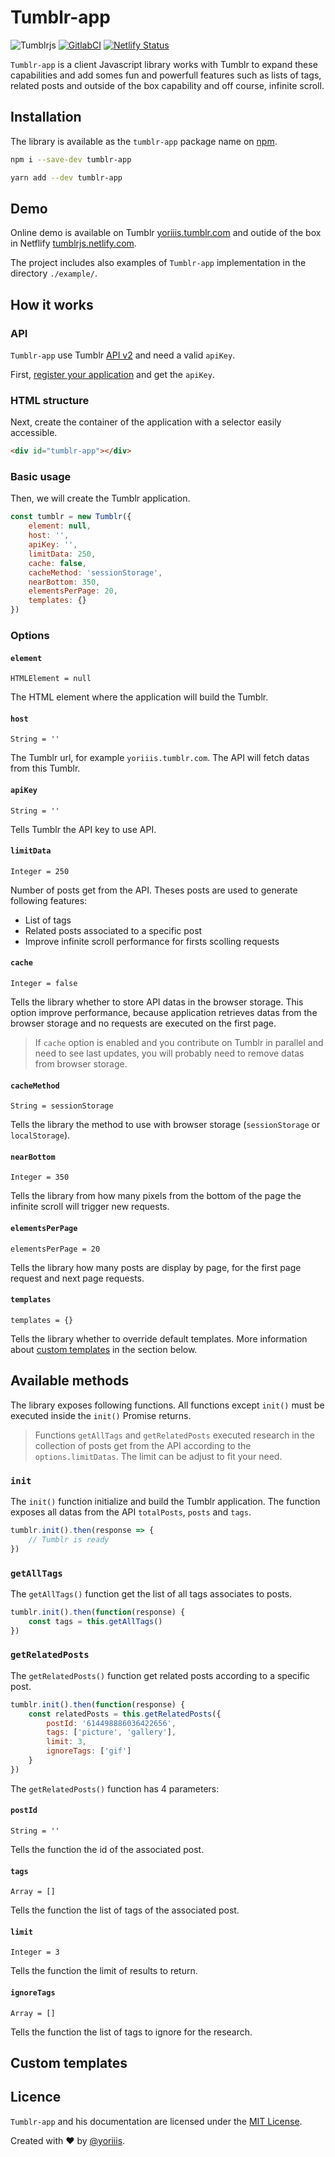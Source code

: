 # Tumblr-app

![Tumblrjs](https://img.shields.io/badge/tumblr-v2.0.0-546e7a.svg?style=for-the-badge) [![GitlabCI](https://img.shields.io/gitlab/pipeline/yoriiis/tumblr/develop?style=for-the-badge)](https://gitlab.com/yoriiis/tumblr/pipelines) [![Netlify Status](https://img.shields.io/netlify/cfe5ccb9-b063-4ca0-81d7-9492bfae8754?style=for-the-badge)](https://app.netlify.com/sites/tumblrjs/deploys)


`Tumblr-app` is a client Javascript library works with Tumblr to expand these capabilities and add somes fun and powerfull features such as lists of tags, related posts and outside of the box capability and off course, infinite scroll.

## Installation

The library is available as the `tumblr-app` package name on [npm](https://www.npmjs.com/package/tumblr-app).

```bash
npm i --save-dev tumblr-app
```

```bash
yarn add --dev tumblr-app
```

## Demo

Online demo is available on Tumblr [yoriiis.tumblr.com](https://yoriiis.tumblr.com) and outide of the box in Netflify [tumblrjs.netlify.com](https://tumblrjs.netlify.com).

The project includes also examples of `Tumblr-app` implementation in the directory `./example/`.

## How it works

### API

`Tumblr-app` use Tumblr [API v2](https://www.tumblr.com/docs/en/api/v2) and need a valid `apiKey`.

First, [register your application](https://www.tumblr.com/oauth/register) and get the `apiKey`.

### HTML structure

Next, create the container of the application with a selector easily accessible.

```html
<div id="tumblr-app"></div>
```

### Basic usage

Then, we will create the Tumblr application.

```javascript
const tumblr = new Tumblr({
    element: null,
    host: '',
    apiKey: '',
    limitData: 250,
    cache: false,
    cacheMethod: 'sessionStorage',
    nearBottom: 350,
    elementsPerPage: 20,
    templates: {}
})
```

### Options

#### `element`

`HTMLElement = null`

The HTML element where the application will build the Tumblr.

#### `host`

`String = ''`

The Tumblr url, for example `yoriiis.tumblr.com`. The API will fetch datas from this Tumblr.

#### `apiKey`

`String = ''`

Tells Tumblr the API key to use API.

#### `limitData`

`Integer = 250`

Number of posts get from the API. Theses posts are used to generate following features:

* List of tags
* Related posts associated to a specific post
* Improve infinite scroll performance for firsts scolling requests

#### `cache`

`Integer = false`

Tells the library whether to store API datas in the browser storage. This option improve performance, because application retrieves datas from the browser storage and no requests are executed on the first page.

> If `cache` option is enabled and you contribute on Tumblr in parallel and need to see last updates, you will probably need to remove datas from browser storage.

#### `cacheMethod`

`String = sessionStorage`

Tells the library the method to use with browser storage (`sessionStorage` or `localStorage`).

#### `nearBottom`

`Integer = 350`

Tells the library from how many pixels from the bottom of the page the infinite scroll will trigger new requests.

#### `elementsPerPage`

`elementsPerPage = 20`

Tells the library how many posts are display by page, for the first page request and next page requests.

#### `templates`

`templates = {}`

Tells the library whether to override default templates. More information about [custom templates](#custom-templates) in the section below.

## Available methods

The library exposes following functions. All functions except `init()` must be executed inside the `init()` Promise returns.

> Functions `getAllTags` and `getRelatedPosts` executed research in the collection of posts get from the API according to the `options.limitDatas`. The limit can be adjust to fit your need.

### `init`

The `init()` function initialize and build the Tumblr application. The function exposes all datas from the API `totalPosts`, `posts` and `tags`.

```javascript
tumblr.init().then(response => {
    // Tumblr is ready
})
```

### `getAllTags`

The `getAllTags()` function get the list of all tags associates to posts.

```javascript
tumblr.init().then(function(response) {
    const tags = this.getAllTags()
})
```

### `getRelatedPosts`

The `getRelatedPosts()` function get related posts according to a specific post.

```javascript
tumblr.init().then(function(response) {
    const relatedPosts = this.getRelatedPosts({
        postId: '614498886036422656',
        tags: ['picture', 'gallery'],
        limit: 3,
        ignoreTags: ['gif']
    }
})
```

The `getRelatedPosts()` function has 4 parameters:

#### `postId`

`String = ''`

Tells the function the id of the associated post.

#### `tags`

`Array = []`

Tells the function the list of tags of the associated post.

#### `limit`

`Integer = 3`

Tells the function the limit of results to return.

#### `ignoreTags`

`Array = []`

Tells the function the list of tags to ignore for the research.

## Custom templates

## Licence

`Tumblr-app` and his documentation are licensed under the [MIT License](http://opensource.org/licenses/MIT).

Created with ♥ by [@yoriiis](http://github.com/yoriiis).
